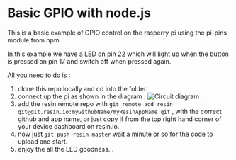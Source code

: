 # Basic GPIO with node.js
This is a basic example of GPIO control on the rasperry pi using the pi-pins module from npm

In this example we have a LED on pin 22 which will light up when the button is pressed on pin 17 and switch off when pressed again.

All you need to do is :
1. clone this repo locally  and cd into the folder.
1. connect up the pi as shown in the diagram :
![Circuit diagram](/docs/images/SF_tempsensor_bb.png)
1. add the resin remote repo with `git remote add resin git@git.resin.io:myGithubName/myResinAppName.git` , with the correct github and app name, or just copy if from the top right hand corner of your device dashboard on resin.io.
1. now just `git push resin master` wait a minute or so for the code to upload and start.
1. enjoy the all the LED goodness...

